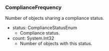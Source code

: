 ### ComplianceFrequency
Number of objects sharing a compliance status.

- status: ComplianceStatusEnum
  - Compliance status.
- count: System.Int32
  - Number of objects with this status.
